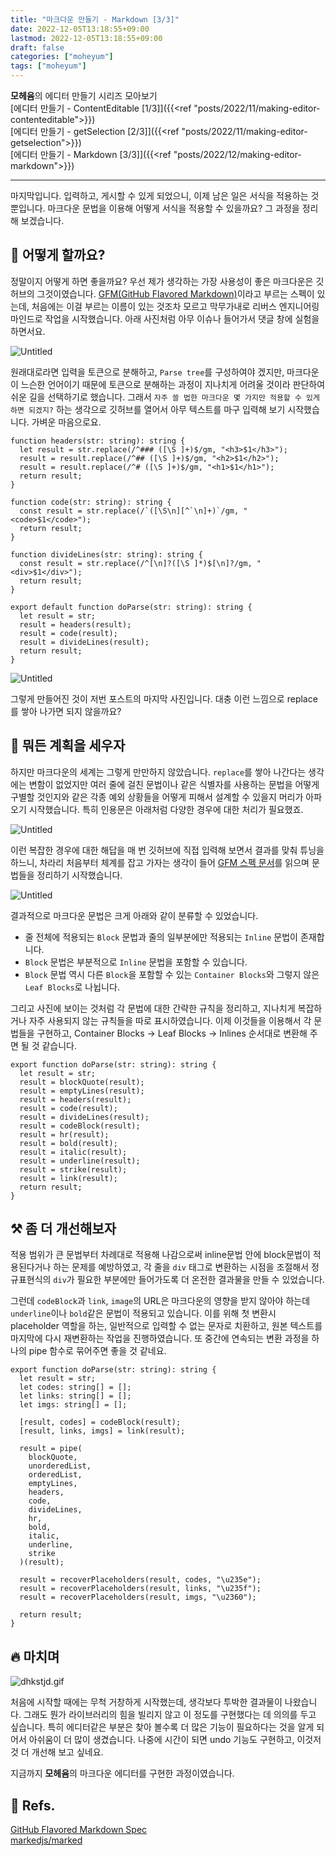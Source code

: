 ```yaml
---
title: "마크다운 만들기 - Markdown [3/3]"
date: 2022-12-05T13:18:55+09:00
lastmod: 2022-12-05T13:18:55+09:00
draft: false
categories: ["moheyum"]
tags: ["moheyum"]
---
```


**모헤윰**의 에디터 만들기 시리즈 모아보기  
[에디터 만들기 - ContentEditable [1/3]]({{<ref "posts/2022/11/making-editor-contenteditable">}})  
[에디터 만들기 - getSelection [2/3]]({{<ref "posts/2022/11/making-editor-getselection">}})  
[에디터 만들기 - Markdown [3/3]]({{<ref "posts/2022/12/making-editor-markdown">}})

---

마지막입니다. 입력하고, 게시할 수 있게 되었으니, 이제 남은 일은 서식을 적용하는 것 뿐입니다. 마크다운 문법을 이용해 어떻게 서식을 적용할 수 있을까요? 그 과정을 정리해 보겠습니다.

## 🤷 어떻게 할까요?

정말이지 어떻게 하면 좋을까요? 우선 제가 생각하는 가장 사용성이 좋은 마크다운은 깃허브의 그것이였습니다. [GFM(GitHub Flavored Markdown)](https://github.github.com/gfm/)이라고 부르는 스펙이 있는데, 처음에는 이걸 부르는 이름이 있는 것조차 모르고 막무가내로 리버스 엔지니어링 마인드로 작업을 시작했습니다. 아래 사진처럼 아무 이슈나 들어가서 댓글 창에 실험을 하면서요.

![Untitled](/archived-blog/images/posts/2022/12/making-editor-markdown/md_editor_3_01.png)

원래대로라면 입력을 토큰으로 분해하고, `Parse tree`를 구성하여야 겠지만, 마크다운이 느슨한 언어이기 때문에 토큰으로 분해하는 과정이 지나치게 어려울 것이라 판단하여 쉬운 길을 선택하기로 했습니다. 그래서 `자주 쓸 법한 마크다운 몇 가지만 적용할 수 있게 하면 되겠지?` 하는 생각으로 깃허브를 열어서 아무 텍스트를 마구 입력해 보기 시작했습니다. 가벼운 마음으로요.

```tsx
function headers(str: string): string {
  let result = str.replace(/^### ([\S ]+)$/gm, "<h3>$1</h3>");
  result = result.replace(/^## ([\S ]+)$/gm, "<h2>$1</h2>");
  result = result.replace(/^# ([\S ]+)$/gm, "<h1>$1</h1>");
  return result;
}

function code(str: string): string {
  const result = str.replace(/`([\S\n][^`\n]+)`/gm, "<code>$1</code>");
  return result;
}

function divideLines(str: string): string {
  const result = str.replace(/^[\n]?([\S ]*)$[\n]?/gm, "<div>$1</div>");
  return result;
}

export default function doParse(str: string): string {
  let result = str;
  result = headers(result);
  result = code(result);
  result = divideLines(result);
  return result;
}
```

![Untitled](/archived-blog/images/posts/2022/12/making-editor-markdown/md_editor_3_02.png)

그렇게 만들어진 것이 저번 포스트의 마지막 사진입니다. 대충 이런 느낌으로 replace를 쌓아 나가면 되지 않을까요?

## 📝 뭐든 계획을 세우자

하지만 마크다운의 세계는 그렇게 만만하지 않았습니다. `replace`를 쌓아 나간다는 생각에는 변함이 없었지만 여러 줄에 걸친 문법이나 같은 식별자를 사용하는 문법을 어떻게 구별할 것인지와 같은 각종 예외 상황들을 어떻게 피해서 설계할 수 있을지 머리가 아파오기 시작했습니다. 특히 인용문은 아래처럼 다양한 경우에 대한 처리가 필요했죠.

![Untitled](/archived-blog/images/posts/2022/12/making-editor-markdown/md_editor_3_03.png)

이런 복잡한 경우에 대한 해답을 매 번 깃허브에 직접 입력해 보면서 결과를 맞춰 튜닝을 하느니, 차라리 처음부터 체계를 잡고 가자는 생각이 들어 [GFM 스펙 문서](https://github.github.com/gfm/)를 읽으며 문법들을 정리하기 시작했습니다.

![Untitled](/archived-blog/images/posts/2022/12/making-editor-markdown/md_editor_3_04.png)

결과적으로 마크다운 문법은 크게 아래와 같이 분류할 수 있었습니다.

- 줄 전체에 적용되는 `Block` 문법과 줄의 일부분에만 적용되는 `Inline` 문법이 존재합니다.
- `Block` 문법은 부분적으로 `Inline` 문법을 포함할 수 있습니다.
- `Block` 문법 역시 다른 `Block`을 포함할 수 있는 `Container Blocks`와 그렇지 않은 `Leaf Blocks`로 나뉩니다.

그리고 사진에 보이는 것처럼 각 문법에 대한 간략한 규칙을 정리하고, 지나치게 복잡하거나 자주 사용되지 않는 규칙들을 따로 표시하였습니다. 이제 이것들을 이용해서 각 문법들을 구현하고, Container Blocks → Leaf Blocks → Inlines 순서대로 변환해 주면 될 것 같습니다.

```tsx
export function doParse(str: string): string {
  let result = str;
  result = blockQuote(result);
  result = emptyLines(result);
  result = headers(result);
  result = code(result);
  result = divideLines(result);
  result = codeBlock(result);
  result = hr(result);
  result = bold(result);
  result = italic(result);
  result = underline(result);
  result = strike(result);
  result = link(result);
  return result;
}
```

## ⚒ 좀 더 개선해보자

적용 범위가 큰 문법부터 차례대로 적용해 나감으로써 inline문법 안에 block문법이 적용된다거나 하는 문제를 예방하였고, 각 줄을 `div` 태그로 변환하는 시점을 조절해서 정규표현식의 `div`가 필요한 부분에만 들어가도록 더 온전한 결과물을 만들 수 있었습니다.

그런데 `codeBlock`과 `link`, `image`의 URL은 마크다운의 영향을 받지 않아야 하는데 `underline`이나 `bold`같은 문법이 적용되고 있습니다. 이를 위해 첫 변환시 placeholder 역할을 하는, 일반적으로 입력할 수 없는 문자로 치환하고, 원본 텍스트를 마지막에 다시 재변환하는 작업을 진행하였습니다. 또 중간에 연속되는 변환 과정을 하나의 pipe 함수로 묶어주면 좋을 것 같네요.

```tsx
export function doParse(str: string): string {
  let result = str;
  let codes: string[] = [];
  let links: string[] = [];
  let imgs: string[] = [];

  [result, codes] = codeBlock(result);
  [result, links, imgs] = link(result);

  result = pipe(
    blockQuote,
    unorderedList,
    orderedList,
    emptyLines,
    headers,
    code,
    divideLines,
    hr,
    bold,
    italic,
    underline,
    strike
  )(result);

  result = recoverPlaceholders(result, codes, "\u235e");
  result = recoverPlaceholders(result, links, "\u235f");
  result = recoverPlaceholders(result, imgs, "\u2360");

  return result;
}
```

## 🔥 마치며

![dhkstjd.gif](/archived-blog/images/posts/2022/12/making-editor-markdown/md_editor_3_05.gif)

처음에 시작할 때에는 무척 거창하게 시작했는데, 생각보다 투박한 결과물이 나왔습니다. 그래도 뭔가 라이브러리의 힘을 빌리지 않고 이 정도를 구현했다는 데 의의를 두고 싶습니다. 특히 에디터같은 부분은 찾아 볼수록 더 많은 기능이 필요하다는 것을 알게 되어서 아쉬움이 더 많이 생겼습니다. 나중에 시간이 되면 undo 기능도 구현하고, 이것저것 더 개선해 보고 싶네요.

지금까지 **모헤윰**의 마크다운 에디터를 구현한 과정이였습니다.

## 📖 Refs.

[GitHub Flavored Markdown Spec](https://github.github.com/gfm/)  
[markedjs/marked](https://github.com/markedjs/marked/tree/master/src)
